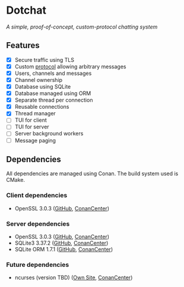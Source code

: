# Dotchat
*A simple, proof-of-concept, custom-protocol chatting system*

## Features
 - [x] Secure traffic using TLS
 - [x] Custom [protocol](protocol.md) allowing arbitrary messages
 - [x] Users, channels and messages
 - [x] Channel ownership
 - [x] Database using SQLite
 - [x] Database managed using ORM
 - [x] Separate thread per connection
 - [x] Reusable connections
 - [x] Thread manager
 - [ ] TUI for client
 - [ ] TUI for server
 - [ ] Server background workers
 - [ ] Message paging

## Dependencies
All dependencies are managed using Conan. The build system used is CMake.

### Client dependencies
 - OpenSSL 3.0.3 ([GitHub](https://github.com/openssl/openssl), [ConanCenter](https://conan.io/center/openssl))

### Server dependencies
 - OpenSSL 3.0.3 ([GitHub](https://github.com/openssl/openssl), [ConanCenter](https://conan.io/center/openssl))
 - SQLite3 3.37.2 ([GitHub](https://github.com/sqlite/sqlite), [ConanCenter](https://conan.io/center/sqlite3))
 - SQLite ORM 1.7.1 ([GitHub](https://github.com/fnc12/sqlite_orm), [ConanCenter](https://conan.io/center/sqlite_orm))

### Future dependencies
 - ncurses (version TBD)  ([Own Site](https://invisible-island.net/ncurses/), [ConanCenter](https://conan.io/center/ncurses))